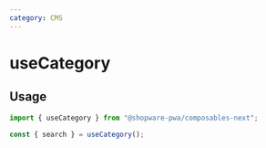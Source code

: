 ```yaml
---
category: CMS
---
```


# useCategory

<!-- PLACEHOLDER_DESCRIPTION -->

## Usage

```ts
import { useCategory } from "@shopware-pwa/composables-next";

const { search } = useCategory();
```
